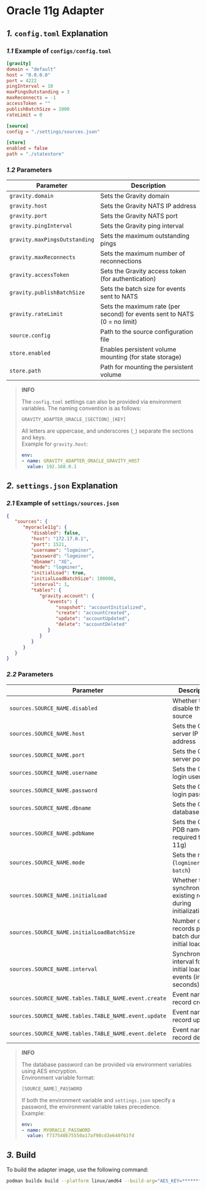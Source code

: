 #  Oracle 11g Adapter

## *1.* `config.toml` Explanation

### *1.1* Example of `configs/config.toml`
```toml
[gravity]
domain = "default"
host = "0.0.0.0"
port = 4222
pingInterval = 10
maxPingsOutstanding = 3
maxReconnects = -1
accessToken = ""
publishBatchSize = 1000
rateLimit = 0

[source]
config = "./settings/sources.json"

[store]
enabled = false
path = "./statestore"
```
### *1.2* Parameters
| Parameter                  | Description                                                                 |
|----------------------------|-----------------------------------------------------------------------------|
| `gravity.domain`           | Sets the Gravity domain                                                    |
| `gravity.host`             | Sets the Gravity NATS IP address                                           |
| `gravity.port`             | Sets the Gravity NATS port                                                 |
| `gravity.pingInterval`     | Sets the Gravity ping interval                                             |
| `gravity.maxPingsOutstanding` | Sets the maximum outstanding pings                                      |
| `gravity.maxReconnects`    | Sets the maximum number of reconnections                                   |
| `gravity.accessToken`      | Sets the Gravity access token (for authentication)                        |
| `gravity.publishBatchSize` | Sets the batch size for events sent to NATS                                |
| `gravity.rateLimit`        | Sets the maximum rate (per second) for events sent to NATS (0 = no limit)  |
| `source.config`            | Path to the source configuration file                                      |
| `store.enabled`            | Enables persistent volume mounting (for state storage)                    |
| `store.path`               | Path for mounting the persistent volume                                    |

> **INFO**
>
> The `config.toml` settings can also be provided via environment variables. The naming convention is as follows:
>
> ```
> GRAVITY_ADAPTER_ORACLE_[SECTION]_[KEY]
> ```
> All letters are uppercase, and underscores (`_`) separate the sections and keys.  
> Example for `gravity.host`:
>
> ```yaml
> env:
> - name: GRAVITY_ADAPTER_ORACLE_GRAVITY_HOST
>   value: 192.168.0.1
> ```

## *2.* `settings.json` Explanation

### *2.1* Example of `settings/sources.json`
```json
{
   "sources": {
      "myoracle11g": {
         "disabled": false,
         "host": "172.17.0.1",
         "port": 1521,
         "username": "logminer",
         "password": "logminer",
         "dbname": "XE",
         "mode": "logminer",
         "initialLoad": true,
         "initialLoadBatchSize": 100000,
         "interval": 1,
         "tables": {
            "gravity.account": {
               "events": {
                  "snapshot": "accountInitialized",
                  "create": "accountCreated",
                  "update": "accountUpdated",
                  "delete": "accountDeleted"
               }
            }
         }
      }
   }
}
```
### *2.2* Parameters
| Parameter                             | Description                                                                 |
|---------------------------------------|-----------------------------------------------------------------------------|
| `sources.SOURCE_NAME.disabled`        | Whether to disable this source                                              |
| `sources.SOURCE_NAME.host`            | Sets the Oracle server IP address                                           |
| `sources.SOURCE_NAME.port`            | Sets the Oracle server port                                                 |
| `sources.SOURCE_NAME.username`        | Sets the Oracle login username                                              |
| `sources.SOURCE_NAME.password`        | Sets the Oracle login password                                              |
| `sources.SOURCE_NAME.dbname`          | Sets the Oracle database name                                               |
| `sources.SOURCE_NAME.pdbName`         | Sets the Oracle PDB name (not required for 11g)                             |
| `sources.SOURCE_NAME.mode`            | Sets the mode (`logminer` or `batch`)                                       |
| `sources.SOURCE_NAME.initialLoad`     | Whether to synchronize existing records during initialization               |
| `sources.SOURCE_NAME.initialLoadBatchSize` | Number of records per batch during initial load                           |
| `sources.SOURCE_NAME.interval`        | Synchronization interval for initial load events (in seconds)              |
| `sources.SOURCE_NAME.tables.TABLE_NAME.event.create` | Event name for record creation                                  |
| `sources.SOURCE_NAME.tables.TABLE_NAME.event.update` | Event name for record updates                                   |
| `sources.SOURCE_NAME.tables.TABLE_NAME.event.delete` | Event name for record deletion                                   |

> **INFO**
>
> The database password can be provided via environment variables using AES encryption.  
> Environment variable format:
>
> ```
> [SOURCE_NAME]_PASSWORD
> ```
> If both the environment variable and `settings.json` specify a password, the environment variable takes precedence.  
> Example:
> ```yaml
> env:
> - name: MYORACLE_PASSWORD
>   value: f737540b75550a17af98cd3e640f61fd
> ```

## *3.* Build

To build the adapter image, use the following command:
```bash
podman buildx build --platform linux/amd64 --build-arg="AES_KEY=**********" -t hb.k8sbridge.com/gravity/gravity-adapter-oracle:v4.0.21 -f build/docker/Dockerfile .
```

